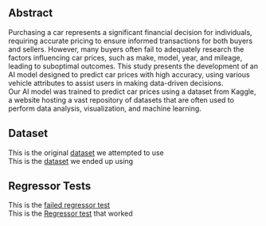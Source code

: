 ## Abstract <br>
Purchasing a car represents a significant financial decision for individuals, requiring accurate pricing to ensure informed transactions for both buyers and sellers. However, many buyers often fail to adequately research the factors influencing car prices, 
such as make, model, year, and mileage, leading to suboptimal outcomes. This study presents the development of an AI model designed to predict car prices with high accuracy, using various vehicle attributes to assist users in making data-driven decisions.
<br>
Our AI model was trained to predict car prices using a dataset from Kaggle, a website hosting a vast repository of datasets that are often used to perform data analysis, visualization, and machine learning. 

## Dataset 
This is the original [dataset](used_cars.csv) we attempted to use 
<br>
This is the [dataset](used_cars_clean.csv) we ended up using

## Regressor Tests
This is the [failed regressor test](XGBoostTest.ipynb) <br>
This is the [Regressor test](UsedCarXGBRegressor.ipynb) that worked
